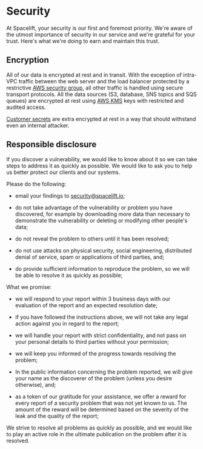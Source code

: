 # Security

At Spacelift, your security is our first and foremost priority. We're aware of the utmost importance of security in our service and we're grateful for your trust. Here's what we're doing to earn and maintain this trust.

## Encryption

All of our data is encrypted at rest and in transit. With the exception of intra-VPC traffic between the web server and the load balancer protected by a restrictive [AWS security group](https://docs.aws.amazon.com/vpc/latest/userguide/VPC_SecurityGroups.html), all other traffic is handled using secure transport protocols. All the data sources (S3, database, SNS topics and SQS queues) are encrypted at rest using [AWS KMS](https://aws.amazon.com/kms/) keys with restricted and audited access.

[Customer secrets](../concepts/configuration/environment.md#a-note-on-visibility) are extra encrypted at rest in a way that should withstand even an internal attacker.

## Responsible disclosure

If you discover a vulnerability, we would like to know about it so we can take steps to address it as quickly as possible. We would like to ask you to help us better protect our clients and our systems.

Please do the following:

* email your findings to [security@spacelift.io](mailto:security@spacelift.io);

* do not take advantage of the vulnerability or problem you have discovered, for example by downloading more data than necessary to demonstrate the vulnerability or deleting or modifying other people's data;

* do not reveal the problem to others until it has been resolved;

* do not use attacks on physical security, social engineering, distributed denial of service, spam or applications of third parties, and;

* do provide sufficient information to reproduce the problem, so we will be able to resolve it as quickly as possible;

What we promise:

* we will respond to your report within 3 business days with our evaluation of the report and an expected resolution date;

* if you have followed the instructions above, we will not take any legal action against you in regard to the report;

* we will handle your report with strict confidentiality, and not pass on your personal details to third parties without your permission;

* we will keep you informed of the progress towards resolving the problem;

* In the public information concerning the problem reported, we will give your name as the discoverer of the problem (unless you desire otherwise), and;

* as a token of our gratitude for your assistance, we offer a reward for every report of a security problem that was not yet known to us. The amount of the reward will be determined based on the severity of the leak and the quality of the report;

We strive to resolve all problems as quickly as possible, and we would like to play an active role in the ultimate publication on the problem after it is resolved.
